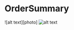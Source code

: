 # OrderSummary

![alt text][photo]
![alt text][video]

[video]: https://i.imgur.com/A3i2aEv.png?1 "Shopify Order Summary"
[video]: https://im5.ezgif.com/tmp/ezgif-5-7a5d68c5b5.gif

